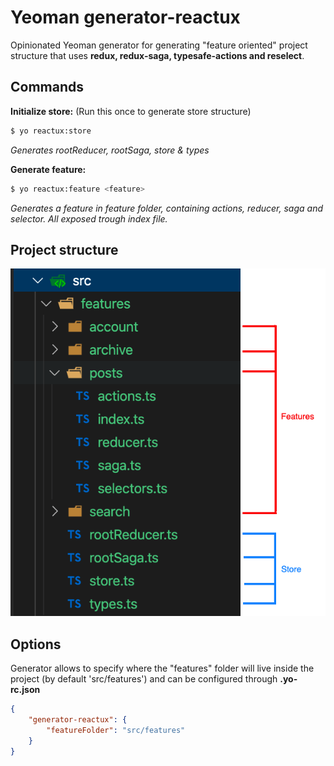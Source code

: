 # Yeoman generator-reactux

Opinionated Yeoman generator for generating "feature oriented" project structure that uses **redux, redux-saga, typesafe-actions and reselect**.

## Commands

__Initialize store:__ (Run this once to generate store structure)

```bash
$ yo reactux:store
```
_Generates rootReducer, rootSaga, store & types_

__Generate feature:__
```bash
$ yo reactux:feature <feature>
```
_Generates a feature in feature folder, containing actions, reducer, saga and selector. All exposed trough index file._

## Project structure

![](https://raw.githubusercontent.com/Meyhem/generator-reactux/readme-resources/filestructure.png)

## Options
Generator allows to specify where the "features" folder will live inside the project (by default 'src/features') and can be configured through __.yo-rc.json__

```json
{
    "generator-reactux": {
        "featureFolder": "src/features"
    }
}
```

